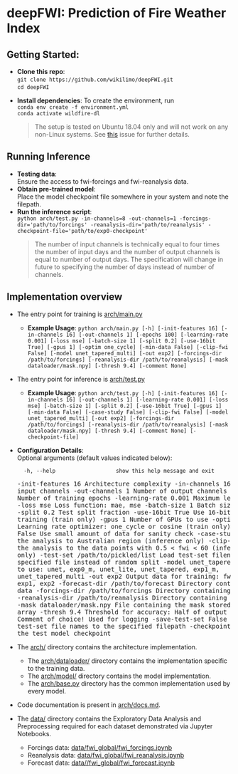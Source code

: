 # deepFWI: Prediction of Fire Weather Index

## Getting Started:
- **Clone this repo**: 
<br> `git clone https://github.com/wikilimo/deepFWI.git`
<br> `cd deepFWI`

* **Install dependencies**: To create the environment, run
<br> `conda env create -f environment.yml`
<br> `conda activate wildfire-dl`

    >The setup is tested on Ubuntu 18.04 only and will not work on any non-Linux systems. See [this](https://github.com/conda/conda/issues/7311) issue for further details.
## Running Inference
* **Testing data**:<br>
  Ensure the access to fwi-forcings and fwi-reanalysis data.
* **Obtain pre-trained model**:<br>
  Place the model checkpoint file somewhere in your system and note the filepath.
* **Run the inference script**:<br>
  `python arch/test.py -in-channels=8 -out-channels=1 -forcings-dir='path/to/forcings' -reanalysis-dir='path/to/reanalysis' -checkpoint-file='path/to/exp0-checkpoint'`
    > The number of input channels is technically equal to four times the number of input days and the number of output channels is equal to number of output days. The specification will change in future to specifying the number of days instead of number of channels.

## Implementation overview
* The entry point for training is [arch/main.py](arch/main.py)
  * **Example Usage**: `python arch/main.py [-h]
               [-init-features 16] [-in-channels 16] [-out-channels 1]
               [-epochs 100] [-learning-rate 0.001] [-loss mse]
               [-batch-size 1] [-split 0.2] [-use-16bit True] [-gpus 1]
               [-optim one_cycle] [-min-data False]
               [-clip-fwi False] [-model unet_tapered_multi] [-out exp2]
               [-forcings-dir /path/to/forcings]
               [-reanalysis-dir /path/to/reanalysis]
               [-mask dataloader/mask.npy] [-thresh 9.4]
               [-comment None]`
               
* The entry point for inference is [arch/test.py](arch/test.py)
  * **Example Usage**: `python arch/test.py [-h]
               [-init-features 16] [-in-channels 16] [-out-channels 1]
               [-learning-rate 0.001] [-loss mse]
               [-batch-size 1] [-split 0.2] [-use-16bit True] [-gpus 1]
               [-min-data False] [-case-study False]
               [-clip-fwi False] [-model unet_tapered_multi] [-out exp2]
               [-forcings-dir /path/to/forcings]
               [-reanalysis-dir /path/to/reanalysis]
               [-mask dataloader/mask.npy] [-thresh 9.4]
               [-comment None] [-checkpoint-file]`

* **Configuration Details**:
<br> Optional arguments (default values indicated below):

    `  -h, --help                   show this help message and exit`<pre>
    -init-features 16                   Architecture complexity
    -in-channels 16                     Number of input channels
    -out-channels 1                     Number of output channels
    -epochs 100                         Number of training epochs
    -learning-rate 0.001                Maximum learning rate
    -loss mse                           Loss function: mae, mse
    -batch-size 1                       Batch size of the input
    -split 0.2                          Test split fraction
    -use-16bit True                     Use 16-bit precision for training (train only)
    -gpus 1                             Number of GPUs to use
    -optim one_cycle                    Learning rate optimizer: one_cycle or cosine (train only)
    -min-data False                     Use small amount of data for sanity check
    -case-study False                   Limit the analysis to Australian region (inference only)
    -clip-fwi False                     Limit the analysis to the data points with 0.5 < fwi < 60 (inference only)
    -test-set /path/to/pickled/list     Load test-set filenames from specified file instead of random split
    -model unet_tapered_multi           Model to use: unet, exp0_m, unet_lite, unet_tapered, exp1_m, unet_tapered_multi
    -out exp2                           Output data for training: fwi_global, exp0, exp1, exp2
    -forecast-dir /path/to/forecast     Directory containing forecast data
    -forcings-dir /path/to/forcings     Directory containing forcings data
    -reanalysis-dir /path/to/reanalysis Directory containing reanalysis data
    -mask dataloader/mask.npy           File containing the mask stored as the numpy array
    -thresh 9.4                         Threshold for accuracy: Half of output MAD
    -comment Comment of choice!         Used for logging
    -save-test-set False                Save the test-set file names to the specified filepath 
    -checkpoint-file                    Path to the test model checkpoint</pre>
    
* The [arch/](arch) directory contains the architecture implementation.
  * The [arch/dataloader/](arch/dataloader) directory contains the implementation specific to the training data.
  * The [arch/model/](arch/model) directory contains the model implementation.
  * The [arch/base.py](arch/base.py) directory has the common implementation used by every model.

* Code documentation is present in [arch/docs.md](arch/docs.md).
* The [data/](data) directory contains the Exploratory Data Analysis and Preprocessing required for each dataset demonstrated via Jupyter Notebooks.
  * Forcings data: [data/fwi_global/fwi_forcings.ipynb](data/fwi_global/fwi_forcings.ipynb)
  * Reanalysis data: [data/fwi_global/fwi_reanalysis.ipynb](data/fwi_global/fwi_reanalysis.ipynb)
  * Forecast data: [data//fwi_global/fwi_forecast.ipynb](data/fwi_global/fwi_forecast.ipynb)
